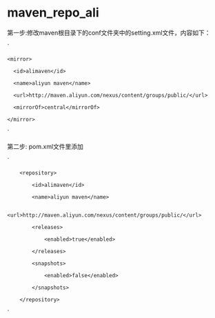 # maven_repo_ali

第一步:修改maven根目录下的conf文件夹中的setting.xml文件，内容如下：

`
<mirrors>

    <mirror>
    
      <id>alimaven</id>
      
      <name>aliyun maven</name>
      
      <url>http://maven.aliyun.com/nexus/content/groups/public/</url>
      
      <mirrorOf>central</mirrorOf>        
      
    </mirror>
    
</mirrors>
`
  
第二步: pom.xml文件里添加

`
<repositories>  

        <repository>  
        
            <id>alimaven</id>  
            
            <name>aliyun maven</name>  
            
            <url>http://maven.aliyun.com/nexus/content/groups/public/</url>  
            
            <releases>  
            
                <enabled>true</enabled>  
                
            </releases>  
            
            <snapshots>  
            
                <enabled>false</enabled>  
                
            </snapshots>  
            
        </repository>  
        
</repositories>  
`
